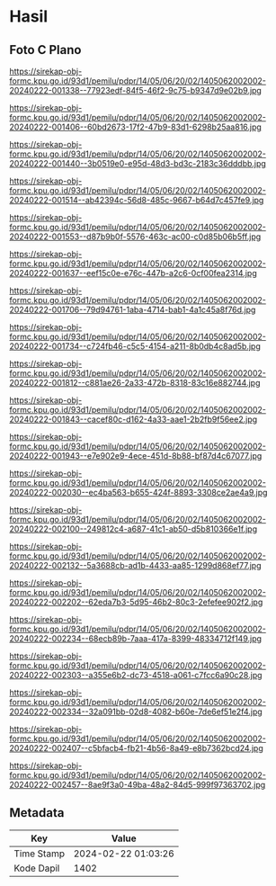 # Hasil

## Foto C Plano

https://sirekap-obj-formc.kpu.go.id/93d1/pemilu/pdpr/14/05/06/20/02/1405062002002-20240222-001338--77923edf-84f5-46f2-9c75-b9347d9e02b9.jpg

https://sirekap-obj-formc.kpu.go.id/93d1/pemilu/pdpr/14/05/06/20/02/1405062002002-20240222-001406--60bd2673-17f2-47b9-83d1-6298b25aa816.jpg

https://sirekap-obj-formc.kpu.go.id/93d1/pemilu/pdpr/14/05/06/20/02/1405062002002-20240222-001440--3b0519e0-e95d-48d3-bd3c-2183c36dddbb.jpg

https://sirekap-obj-formc.kpu.go.id/93d1/pemilu/pdpr/14/05/06/20/02/1405062002002-20240222-001514--ab42394c-56d8-485c-9667-b64d7c457fe9.jpg

https://sirekap-obj-formc.kpu.go.id/93d1/pemilu/pdpr/14/05/06/20/02/1405062002002-20240222-001553--d87b9b0f-5576-463c-ac00-c0d85b06b5ff.jpg

https://sirekap-obj-formc.kpu.go.id/93d1/pemilu/pdpr/14/05/06/20/02/1405062002002-20240222-001637--eef15c0e-e76c-447b-a2c6-0cf00fea2314.jpg

https://sirekap-obj-formc.kpu.go.id/93d1/pemilu/pdpr/14/05/06/20/02/1405062002002-20240222-001706--79d94761-1aba-4714-bab1-4a1c45a8f76d.jpg

https://sirekap-obj-formc.kpu.go.id/93d1/pemilu/pdpr/14/05/06/20/02/1405062002002-20240222-001734--c724fb46-c5c5-4154-a211-8b0db4c8ad5b.jpg

https://sirekap-obj-formc.kpu.go.id/93d1/pemilu/pdpr/14/05/06/20/02/1405062002002-20240222-001812--c881ae26-2a33-472b-8318-83c16e882744.jpg

https://sirekap-obj-formc.kpu.go.id/93d1/pemilu/pdpr/14/05/06/20/02/1405062002002-20240222-001843--cacef80c-d162-4a33-aae1-2b2fb9f56ee2.jpg

https://sirekap-obj-formc.kpu.go.id/93d1/pemilu/pdpr/14/05/06/20/02/1405062002002-20240222-001943--e7e902e9-4ece-451d-8b88-bf87d4c67077.jpg

https://sirekap-obj-formc.kpu.go.id/93d1/pemilu/pdpr/14/05/06/20/02/1405062002002-20240222-002030--ec4ba563-b655-424f-8893-3308ce2ae4a9.jpg

https://sirekap-obj-formc.kpu.go.id/93d1/pemilu/pdpr/14/05/06/20/02/1405062002002-20240222-002100--249812c4-a687-41c1-ab50-d5b810366e1f.jpg

https://sirekap-obj-formc.kpu.go.id/93d1/pemilu/pdpr/14/05/06/20/02/1405062002002-20240222-002132--5a3688cb-ad1b-4433-aa85-1299d868ef77.jpg

https://sirekap-obj-formc.kpu.go.id/93d1/pemilu/pdpr/14/05/06/20/02/1405062002002-20240222-002202--62eda7b3-5d95-46b2-80c3-2efefee902f2.jpg

https://sirekap-obj-formc.kpu.go.id/93d1/pemilu/pdpr/14/05/06/20/02/1405062002002-20240222-002234--68ecb89b-7aaa-417a-8399-48334712f149.jpg

https://sirekap-obj-formc.kpu.go.id/93d1/pemilu/pdpr/14/05/06/20/02/1405062002002-20240222-002303--a355e6b2-dc73-4518-a061-c7fcc6a90c28.jpg

https://sirekap-obj-formc.kpu.go.id/93d1/pemilu/pdpr/14/05/06/20/02/1405062002002-20240222-002334--32a091bb-02d8-4082-b60e-7de6ef51e2f4.jpg

https://sirekap-obj-formc.kpu.go.id/93d1/pemilu/pdpr/14/05/06/20/02/1405062002002-20240222-002407--c5bfacb4-fb21-4b56-8a49-e8b7362bcd24.jpg

https://sirekap-obj-formc.kpu.go.id/93d1/pemilu/pdpr/14/05/06/20/02/1405062002002-20240222-002457--8ae9f3a0-49ba-48a2-84d5-999f97363702.jpg


## Metadata

| Key        | Value               |
| ---------- | ------------------- |
| Time Stamp | 2024-02-22 01:03:26 |
| Kode Dapil | 1402                |



